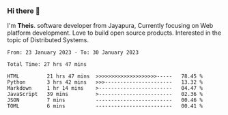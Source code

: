 ### Hi there 👋

I'm <b>Theis</b>. software developer from Jayapura, Currently focusing on Web platform development. Love to build open source products. Interested in the topic of Distributed Systems.



 
 <!--START_SECTION:waka-->

```text
From: 23 January 2023 - To: 30 January 2023

Total Time: 27 hrs 47 mins

HTML         21 hrs 47 mins  >>>>>>>>>>>>>>>>>>>>-----   78.45 %
Python       3 hrs 42 mins   >>>----------------------   13.32 %
Markdown     1 hr 14 mins    >------------------------   04.47 %
JavaScript   39 mins         >------------------------   02.36 %
JSON         7 mins          -------------------------   00.46 %
TOML         6 mins          -------------------------   00.41 %
```

<!--END_SECTION:waka-->
